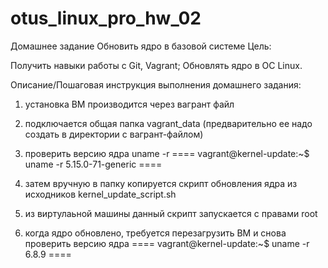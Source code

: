 # otus_linux_pro_hw_02
Домашнее задание
Обновить ядро в базовой системе
Цель:

Получить навыки работы с Git, Vagrant;
Обновлять ядро в ОС Linux.

Описание/Пошаговая инструкция выполнения домашнего задания:

1. установка ВМ производится через вагрант файл 
2. подключается общая папка vagrant_data (предварительно ее надо создать в директории с вагрант-файлом)
3. проверить версию ядра uname -r
====
vagrant@kernel-update:~$ uname -r
5.15.0-71-generic
====

4. затем вручную в папку копируется скрипт обновления ядра из исходников kernel_update_script.sh
5. из виртулаьной машины данный скрипт запускается с правами root
6. когда ядро обновлено, требуется перезагрузить ВМ и снова проверить версию ядра
====
vagrant@kernel-update:~$ uname -r
6.8.9
====